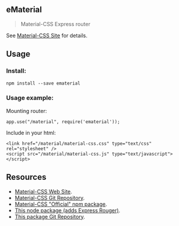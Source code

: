 eMaterial
---------

> Material-CSS Express router

See [Material-CSS Site](http://www.material-css.com) for details.


Usage
-----

### Install:

    npm install --save ematerial


### Usage example:


Mounting router:

    app.use("/material", require('ematerial'));


Include in your html: 

    <link href="/material/material-css.css" type="text/css" rel="stylesheet" />
    <script src="/material/material-css.js" type="text/javascript"></script>


Resources
---------

  * [Material-CSS Web Site](http://www.material-css.com).
  * [Material-CSS Git Repository](https://github.com/imperdiblesoft/material-css).
  * [Material-CSS "Official" npm package](https://www.npmjs.com/package/materialcss).
  * [This node package (adds Express Rouger)](https://www.npmjs.com/package/ematerial).
  * [This package Git Repository](https://github.com/bitifet/ematerial).



